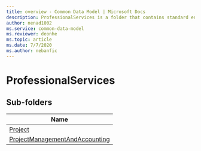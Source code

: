 ```yaml
---
title: overview - Common Data Model | Microsoft Docs
description: ProfessionalServices is a folder that contains standard entities related to the Common Data Model.
author: nenad1002
ms.service: common-data-model
ms.reviewer: deonhe
ms.topic: article
ms.date: 7/7/2020
ms.author: nebanfic
---
```


# ProfessionalServices


## Sub-folders

|Name|
|---|
|[Project](Project/overview.md)|
|[ProjectManagementAndAccounting](ProjectManagementAndAccounting/overview.md)|



